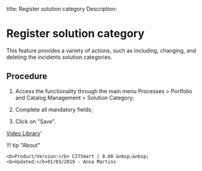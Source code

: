title: Register solution category
Description: 
# Register solution category

This feature provides a variety of actions, such as including, changing, and deleting the incidents solution categories.

Procedure
--------------

1.  Access the functionality through the main menu Processes \> Portfolio and
    Catalog Management \> Solution Category;

2.  Complete all mandatory fields;

3.  Click on "Save".

<i class='fa fa-youtube-play  fa-2x' style='color:#97ce17;vertical-align: middle;'> </i> [Video Library](https://www.youtube.com/playlist?list=PLB5qK2uzf2RPsG8HdkE7qEHB39yEI_T8y)'

!!! tip "About"

    <b>Product/Version:</b> CITSmart | 8.00 &nbsp;&nbsp;
    <b>Updated:</b>01/03/2019 - Anna Martins
